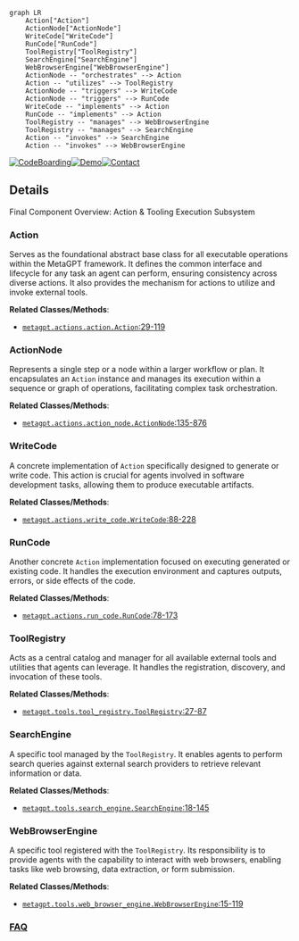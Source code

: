 ```mermaid
graph LR
    Action["Action"]
    ActionNode["ActionNode"]
    WriteCode["WriteCode"]
    RunCode["RunCode"]
    ToolRegistry["ToolRegistry"]
    SearchEngine["SearchEngine"]
    WebBrowserEngine["WebBrowserEngine"]
    ActionNode -- "orchestrates" --> Action
    Action -- "utilizes" --> ToolRegistry
    ActionNode -- "triggers" --> WriteCode
    ActionNode -- "triggers" --> RunCode
    WriteCode -- "implements" --> Action
    RunCode -- "implements" --> Action
    ToolRegistry -- "manages" --> WebBrowserEngine
    ToolRegistry -- "manages" --> SearchEngine
    Action -- "invokes" --> SearchEngine
    Action -- "invokes" --> WebBrowserEngine
```

[![CodeBoarding](https://img.shields.io/badge/Generated%20by-CodeBoarding-9cf?style=flat-square)](https://github.com/CodeBoarding/GeneratedOnBoardings)[![Demo](https://img.shields.io/badge/Try%20our-Demo-blue?style=flat-square)](https://www.codeboarding.org/demo)[![Contact](https://img.shields.io/badge/Contact%20us%20-%20contact@codeboarding.org-lightgrey?style=flat-square)](mailto:contact@codeboarding.org)

## Details

Final Component Overview: Action & Tooling Execution Subsystem

### Action
Serves as the foundational abstract base class for all executable operations within the MetaGPT framework. It defines the common interface and lifecycle for any task an agent can perform, ensuring consistency across diverse actions. It also provides the mechanism for actions to utilize and invoke external tools.


**Related Classes/Methods**:

- <a href="https://github.com/geekan/MetaGPT/blob/main/metagpt/actions/action.py#L29-L119" target="_blank" rel="noopener noreferrer">`metagpt.actions.action.Action`:29-119</a>


### ActionNode
Represents a single step or a node within a larger workflow or plan. It encapsulates an `Action` instance and manages its execution within a sequence or graph of operations, facilitating complex task orchestration.


**Related Classes/Methods**:

- <a href="https://github.com/geekan/MetaGPT/blob/main/metagpt/actions/action_node.py#L135-L876" target="_blank" rel="noopener noreferrer">`metagpt.actions.action_node.ActionNode`:135-876</a>


### WriteCode
A concrete implementation of `Action` specifically designed to generate or write code. This action is crucial for agents involved in software development tasks, allowing them to produce executable artifacts.


**Related Classes/Methods**:

- <a href="https://github.com/geekan/MetaGPT/blob/main/metagpt/actions/write_code.py#L88-L228" target="_blank" rel="noopener noreferrer">`metagpt.actions.write_code.WriteCode`:88-228</a>


### RunCode
Another concrete `Action` implementation focused on executing generated or existing code. It handles the execution environment and captures outputs, errors, or side effects of the code.


**Related Classes/Methods**:

- <a href="https://github.com/geekan/MetaGPT/blob/main/metagpt/actions/run_code.py#L78-L173" target="_blank" rel="noopener noreferrer">`metagpt.actions.run_code.RunCode`:78-173</a>


### ToolRegistry
Acts as a central catalog and manager for all available external tools and utilities that agents can leverage. It handles the registration, discovery, and invocation of these tools.


**Related Classes/Methods**:

- <a href="https://github.com/geekan/MetaGPT/blob/main/metagpt/tools/tool_registry.py#L27-L87" target="_blank" rel="noopener noreferrer">`metagpt.tools.tool_registry.ToolRegistry`:27-87</a>


### SearchEngine
A specific tool managed by the `ToolRegistry`. It enables agents to perform search queries against external search providers to retrieve relevant information or data.


**Related Classes/Methods**:

- <a href="https://github.com/geekan/MetaGPT/blob/main/metagpt/tools/search_engine.py#L18-L145" target="_blank" rel="noopener noreferrer">`metagpt.tools.search_engine.SearchEngine`:18-145</a>


### WebBrowserEngine
A specific tool registered with the `ToolRegistry`. Its responsibility is to provide agents with the capability to interact with web browsers, enabling tasks like web browsing, data extraction, or form submission.


**Related Classes/Methods**:

- <a href="https://github.com/geekan/MetaGPT/blob/main/metagpt/tools/web_browser_engine.py#L15-L119" target="_blank" rel="noopener noreferrer">`metagpt.tools.web_browser_engine.WebBrowserEngine`:15-119</a>




### [FAQ](https://github.com/CodeBoarding/GeneratedOnBoardings/tree/main?tab=readme-ov-file#faq)